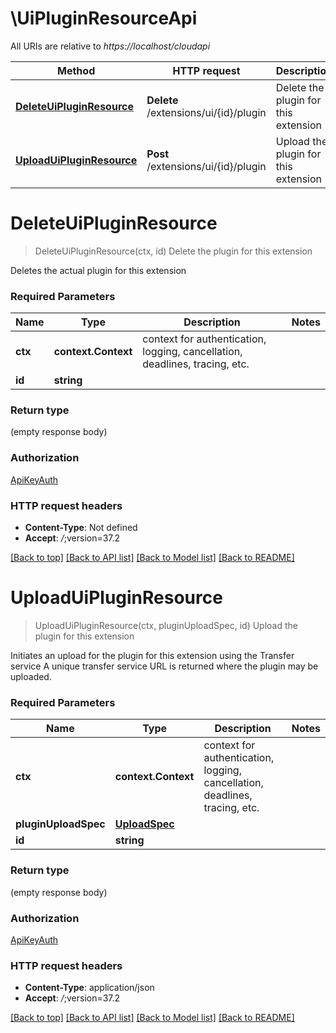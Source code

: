 # \UiPluginResourceApi

All URIs are relative to *https://localhost/cloudapi*

Method | HTTP request | Description
------------- | ------------- | -------------
[**DeleteUiPluginResource**](UiPluginResourceApi.md#DeleteUiPluginResource) | **Delete** /extensions/ui/{id}/plugin | Delete the plugin for this extension
[**UploadUiPluginResource**](UiPluginResourceApi.md#UploadUiPluginResource) | **Post** /extensions/ui/{id}/plugin | Upload the plugin for this extension


# **DeleteUiPluginResource**
> DeleteUiPluginResource(ctx, id)
Delete the plugin for this extension

Deletes the actual plugin for this extension 

### Required Parameters

Name | Type | Description  | Notes
------------- | ------------- | ------------- | -------------
 **ctx** | **context.Context** | context for authentication, logging, cancellation, deadlines, tracing, etc.
  **id** | **string**|  | 

### Return type

 (empty response body)

### Authorization

[ApiKeyAuth](../README.md#ApiKeyAuth)

### HTTP request headers

 - **Content-Type**: Not defined
 - **Accept**: *_/_*;version=37.2

[[Back to top]](#) [[Back to API list]](../README.md#documentation-for-api-endpoints) [[Back to Model list]](../README.md#documentation-for-models) [[Back to README]](../README.md)

# **UploadUiPluginResource**
> UploadUiPluginResource(ctx, pluginUploadSpec, id)
Upload the plugin for this extension

Initiates an upload for the plugin for this extension using the Transfer service A unique transfer service URL is returned where the plugin may be uploaded. 

### Required Parameters

Name | Type | Description  | Notes
------------- | ------------- | ------------- | -------------
 **ctx** | **context.Context** | context for authentication, logging, cancellation, deadlines, tracing, etc.
  **pluginUploadSpec** | [**UploadSpec**](UploadSpec.md)|  | 
  **id** | **string**|  | 

### Return type

 (empty response body)

### Authorization

[ApiKeyAuth](../README.md#ApiKeyAuth)

### HTTP request headers

 - **Content-Type**: application/json
 - **Accept**: *_/_*;version=37.2

[[Back to top]](#) [[Back to API list]](../README.md#documentation-for-api-endpoints) [[Back to Model list]](../README.md#documentation-for-models) [[Back to README]](../README.md)

